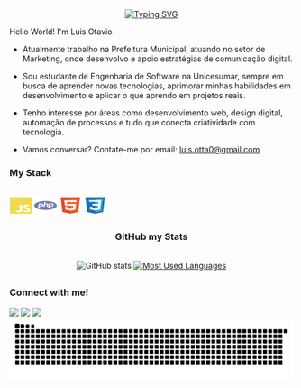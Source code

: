 <div align="center">
  <a href="https://git.io/typing-svg">
    <img src="https://readme-typing-svg.demolab.com?font=Fira+Code&weight=500&size=22&pause=1000&color=FF00F6&center=true&vCenter=true&random=false&width=524&lines=%E2%8A%B9+Hello!+Welcome+to+my+profile!+%CB%99%E1%B5%95%CB%99+%E2%8A%B9+" alt="Typing SVG">
  </a>
</div>


Hello World! I'm Luis Otavio

- Atualmente trabalho na Prefeitura Municipal, atuando no setor de Marketing, onde desenvolvo e apoio estratégias de comunicação digital.

- Sou estudante de Engenharia de Software na Unicesumar, sempre em busca de aprender novas tecnologias, aprimorar minhas habilidades em desenvolvimento e aplicar o que aprendo em projetos reais.

- Tenho interesse por áreas como desenvolvimento web, design digital, automação de processos e tudo que conecta criatividade com tecnologia.

- Vamos conversar? Contate-me por email: luis.otta0@gmail.com


<h3 align="left">My Stack </h3>

<div style="display: inline_block"><br>
 <img align="center" alt="Luis-Js" height="30" width="40" src="https://raw.githubusercontent.com/devicons/devicon/master/icons/javascript/javascript-plain.svg">
 <img align="center" alt="Luis-Ts" height="30" width="40" src="https://raw.githubusercontent.com/devicons/devicon/master/icons/php/php-plain.svg">
 <img align="center" alt="Luis-HTML" height="30" width="40" src="https://raw.githubusercontent.com/devicons/devicon/master/icons/html5/html5-original.svg">
 <img align="center" alt="Luis-CSS" height="30" width="40" src="https://raw.githubusercontent.com/devicons/devicon/master/icons/css3/css3-original.svg">
</div>

##

<div style="text-align: center;" align="center">
  <h3> GitHub my Stats </h3>
  <br>
  <img src="https://github-readme-stats-git-masterrstaa-rickstaa.vercel.app/api?username=LuisTNS&hide_title=true&show_icons=true&include_all_commits=false&count_private=true&line_height=25&hide=issues&bg_color=000&title_color=FF00F6&text_color=FFF&border_radius=3&border_color=36123c&icon_color=FF00F6&theme=jolly" alt="GitHub stats">

  <a href="https://github.com/LuisTNS/github-readme-stats">
    <img src="https://github-readme-stats-git-masterrstaa-rickstaa.vercel.app/api/top-langs/?username=LuisTNS&line_height=10&card_width=290&layout=compact&hide_title=false&count_private=true&langs_count=4&show_icons=true&title_color=FF00F6&hide=html,scss,less&bg_color=000&text_color=8B8B8B&border_radius=3&border_color=561760&count_private=true" alt="Most Used Languages">
  </a>
</div>

##

<img align="right" alt="" height="190px" src="./src/study.gif">

<h3 align="left">Connect with me!</h3>
<div> 
 <a href="https://instagram.com/luii_zin" target="_blank"><img src="https://img.shields.io/badge/-Instagram-%23E4405F?style=for-the-badge&logo=instagram&logoColor=white" target="_blank"></a>
 <a href = "mailto:luis.otta0@gmail.com"><img src="https://img.shields.io/badge/-Gmail-%23333?style=for-the-badge&logo=gmail&logoColor=white" target="_blank"></a>
 <a href="https://www.linkedin.com/in/luis-otaviostn" target="_blank"><img src="https://img.shields.io/badge/-LinkedIn-%230077B5?style=for-the-badge&logo=linkedin&logoColor=white" target="_blank"></a> 
 
</div>

<picture align="center">
  <source media="(prefers-color-scheme: dark)" srcset="https://raw.githubusercontent.com/LuisTNS/LuisTNS/output/github-contribution-grid-snake-dark.svg">
  <source media="(prefers-color-scheme: light)" srcset="https://raw.githubusercontent.com/LuisTNS/LuisTNS/output/github-contribution-grid-snake-dark.svg">
  <img align="center" alt="github contribution grid snake animation" src="https://raw.githubusercontent.com/LuisTNS/LuisTNS/output/github-contribution-grid-snake.svg">
</picture>

